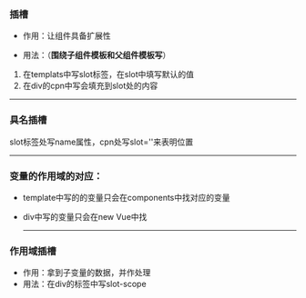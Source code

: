 ### 插槽

* 作用：让组件具备扩展性

* 用法：（**围绕子组件模板和父组件模板写**）

1. 在templats中写slot标签，在slot中填写默认的值
2. 在div的cpn中写会填充到slot处的内容

---

### 具名插槽

slot标签处写name属性，cpn处写slot=''来表明位置

---

### 变量的作用域的对应：

* template中写的的变量只会在components中找对应的变量

* div中写的变量只会在new Vue中找

  ---

### 作用域插槽

* 作用：拿到子变量的数据，并作处理
* 用法：在div的标签中写slot-scope
